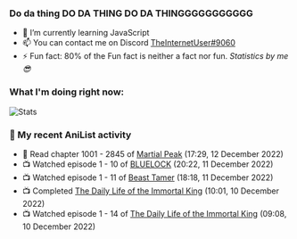 ### Do da thing DO DA THING DO DA THINGGGGGGGGGGG

<!-- **TheInternetUser0/TheInternetUser0** is a ✨ _special_ ✨ repository because its `README.md` (this file) appears on your GitHub profile. -->


- 🌱 I’m currently learning JavaScript
- 📫 You can contact me on Discord [TheInternetUser#9060](https://discord.com/users/534117072796385300)
- ⚡ Fun fact: 80% of the Fun fact is neither a fact nor fun. _Statistics by me 😎_

### What I'm doing right now:
![Stats](https://discord.c99.nl/widget/theme-3/534117072796385300.png)

### 🌸 My recent AniList activity

<!-- ANILIST_ACTIVITY:start -->

-   📖 Read chapter 1001 - 2845 of [Martial Peak](https://anilist.co/manga/104494) (17:29, 12 December 2022)
-   📺 Watched episode 1 - 10 of [BLUELOCK](https://anilist.co/anime/137822) (20:22, 11 December 2022)
-   📺 Watched episode 1 - 11 of [Beast Tamer](https://anilist.co/anime/150695) (18:18, 11 December 2022)
-   📺 Completed [The Daily Life of the Immortal King](https://anilist.co/anime/114121) (10:01, 10 December 2022)
-   📺 Watched episode 1 - 14 of [The Daily Life of the Immortal King](https://anilist.co/anime/114121) (09:08, 10 December 2022)

<!-- ANILIST_ACTIVITY:end -->
